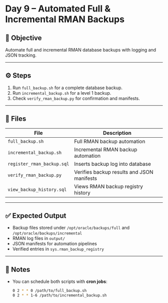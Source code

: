 # Day 9 – Automated Full & Incremental RMAN Backups

## 🎯 Objective

Automate full and incremental RMAN database backups with logging and JSON tracking.

---

## ⚙️ Steps

1. Run `full_backup.sh` for a complete database backup.  
2. Run `incremental_backup.sh` for a level 1 backup.  
3. Check `verify_rman_backup.py` for confirmation and manifests.

---

## 📂 Files

| File | Description |
|------|--------------|
| `full_backup.sh` | Full RMAN backup automation |
| `incremental_backup.sh` | Incremental RMAN backup automation |
| `register_rman_backup.sql` | Inserts backup log into database |
| `verify_rman_backup.py` | Verifies backup results and JSON manifests |
| `view_backup_history.sql` | Views RMAN backup registry history |

---

## ✅ Expected Output

- Backup files stored under `/opt/oracle/backups/full` and `/opt/oracle/backups/incremental`  
- RMAN log files in `output/`  
- JSON manifests for automation pipelines  
- Verified entries in `sys.rman_backup_registry`  

---

## 🧠 Notes

- You can schedule both scripts with **cron jobs**:
  ```bash
  0 2 * * 0 /path/to/full_backup.sh
  0 2 * * 1-6 /path/to/incremental_backup.sh

